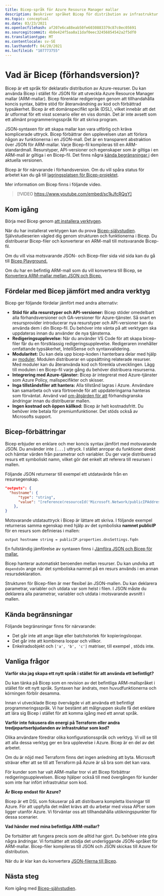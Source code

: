 ```yaml
---
title: Bicep-språk för Azure Resource Manager mallar
description: Beskriver språket Bicep för distribution av infrastruktur till Azure via Azure Resource Manager mallar.
ms.topic: conceptual
ms.date: 03/23/2021
ms.openlocfilehash: af207e6ca88eab50fe6030883379c87c0ec05691
ms.sourcegitcommit: 4b0e424f5aa8a11daf0eec32456854542a2f5df0
ms.translationtype: MT
ms.contentlocale: sv-SE
ms.lasthandoff: 04/20/2021
ms.locfileid: "107773755"
---
```

# <a name="what-is-bicep-preview"></a>Vad är Bicep (förhandsversion)?

Bicep är ett språk för deklarativ distribution av Azure-resurser. Du kan använda Bicep i stället för JSON för att utveckla Azure Resource Manager mallar (ARM-mallar). Bicep förenklar redigeringen genom att tillhandahålla koncis syntax, bättre stöd för återanvändning av kod och förbättrad typsäkerhet. Bicep är ett domänspecifikt språk (DSL), vilket innebär att det är utformat för ett visst scenario eller en viss domän. Det är inte avsett som ett allmänt programmeringsspråk för att skriva program.

JSON-syntaxen för att skapa mallar kan vara utförlig och kräva komplicerade uttryck. Bicep förbättrar den upplevelsen utan att förlora någon av funktionerna i en JSON-mall. Det är en transparent abstraktion över JSON för ARM-mallar. Varje Bicep-fil kompileras till en ARM-standardmall. Resurstyper, API-versioner och egenskaper som är giltiga i en ARM-mall är giltiga i en Bicep-fil. Det finns några [kända begränsningar i](#known-limitations) den aktuella versionen.

Bicep är för närvarande i förhandsversion. Om du vill spåra status för arbetet kan du gå till [lagringsplatsen för Bicep-projektet](https://github.com/Azure/bicep).

Mer information om Bicep finns i följande video.

> [!VIDEO https://www.youtube.com/embed/sc1kJfcRQgY]

## <a name="get-started"></a>Kom igång

Börja med Bicep genom [att installera verktygen](bicep-install.md).

När du har installerat verktygen kan du prova [Bicep-självstudien](./bicep-tutorial-create-first-bicep.md). Självstudieserien vägled dig genom strukturen och funktionerna i Bicep. Du distribuerar Bicep-filer och konverterar en ARM-mall till motsvarande Bicep-fil.

Om du vill visa motsvarande JSON- och Bicep-filer sida vid sida kan du gå till [Bicep Playground.](https://aka.ms/bicepdemo)

Om du har en befintlig ARM-mall som du vill konvertera till Bicep, se [Konvertera ARM-mallar mellan JSON och Bicep.](bicep-decompile.md)

## <a name="benefits-of-bicep-versus-other-tools"></a>Fördelar med Bicep jämfört med andra verktyg

Bicep ger följande fördelar jämfört med andra alternativ:

* **Stöd för alla resurstyper och API-versioner:** Bicep stöder omedelbart alla förhandsversioner och GA-versioner för Azure-tjänster. Så snart en resursprovider introducerar nya resurstyper och API-versioner kan du använda dem i din Bicep-fil. Du behöver inte vänta på att verktygen ska uppdateras innan du använder de nya tjänsterna.
* **Redigeringsupplevelse:** När du använder VS Code för att skapa bicep-filer får du en förstklassig redigeringsupplevelse. Redigeraren innehåller omfattande typsäkerhet, IntelliSense och syntaxvalidering.
* **Modularitet:** Du kan dela upp bicep-koden i hanterbara delar med hjälp av [moduler](bicep-modules.md). Modulen distribuerar en uppsättning relaterade resurser. Med moduler kan du återanvända kod och förenkla utvecklingen. Lägg till modulen i en Bicep-fil varje gång du behöver distribuera resurserna.
* **Integrering med Azure-tjänster:** Bicep är integrerat med Azure-tjänster som Azure Policy, mallspecifikter och skisser.
* **Inga tillståndsfiler att hantera:** Alla tillstånd lagras i Azure. Användare kan samarbeta och vara förtroende för att uppdateringarna hanteras som förväntat. Använd vad [om-åtgärden för att](template-deploy-what-if.md) förhandsgranska ändringar innan du distribuerar mallen.
* **Ingen kostnad och öppen källkod:** Bicep är helt kostnadsfritt. Du behöver inte betala för premiumfunktioner. Det stöds också av Microsofts support.

## <a name="bicep-improvements"></a>Bicep-förbättringar

Bicep erbjuder en enklare och mer koncis syntax jämfört med motsvarande JSON. Du använder inte `[...]` uttryck. I stället anropar du funktioner direkt och hämtar värden från parametrar och variabler. Du ger varje distribuerad resurs ett symboliskt namn, vilket gör det enkelt att referera till resursen i mallen.

Följande JSON returnerar till exempel ett utdatavärde från en resursegenskap.

```json
"outputs": {
  "hostname": {
      "type": "string",
      "value": "[reference(resourceId('Microsoft.Network/publicIPAddresses', variables('publicIPAddressName'))).dnsSettings.fqdn]"
    },
}
```

Motsvarande utdatauttryck i Bicep är lättare att skriva. I följande exempel returneras samma egenskap med hjälp av det symboliska **namnet publicIP** för en resurs som definieras i mallen:

```bicep
output hostname string = publicIP.properties.dnsSettings.fqdn
```

En fullständig jämförelse av syntaxen finns i [Jämföra JSON och Bicep för mallar.](compare-template-syntax.md)

Bicep hanterar automatiskt beroenden mellan resurser. Du kan undvika att `dependsOn` ange när det symboliska namnet på en resurs används i en annan resursdeklaration.

Strukturen för Bicep-filen är mer flexibel än JSON-mallen. Du kan deklarera parametrar, variabler och utdata var som helst i filen. I JSON måste du deklarera alla parametrar, variabler och utdata i motsvarande avsnitt i mallen.

## <a name="known-limitations"></a>Kända begränsningar

Följande begränsningar finns för närvarande:

* Det går inte att ange läge eller batchstorlek för kopieringsloopar.
* Det går inte att kombinera loopar och villkor.
* Enkelradsobjekt och `['a', 'b', 'c']` matriser, till exempel , stöds inte.

## <a name="faq"></a>Vanliga frågor

**Varför ska jag skapa ett nytt språk i stället för att använda ett befintligt?**

Du kan tänka på Bicep som en revision av det befintliga ARM-mallspråket i stället för ett nytt språk. Syntaxen har ändrats, men huvudfunktionerna och körningen förblir desamma.

Innan vi utvecklade Bicep övervägde vi att använda ett befintligt programmeringsspråk. Vi har bestämt att målgruppen skulle få det enklare att lära sig Bicep i stället för att komma igång med ett annat språk.

**Varför inte fokusera din energi på Terraform eller andra tredjepartserbjudanden av infrastruktur som kod?**

Olika användare föredrar olika konfigurationsspråk och verktyg. Vi vill se till att alla dessa verktyg ger en bra upplevelse i Azure. Bicep är en del av det arbetet.

Om du är nöjd med Terraform finns det ingen anledning att byta. Microsoft strävar efter att se till att Terraform på Azure är så bra som det kan vara.

För kunder som har valt ARM-mallar tror vi att Bicep förbättrar redigeringsupplevelsen. Bicep hjälper också till med övergången för kunder som inte har infört infrastruktur som kod.

**Är Bicep endast för Azure?**

Bicep är ett DSL som fokuserar på att distribuera kompletta lösningar till Azure. För att uppfylla det målet krävs att du arbetar med vissa API:er som ligger utanför Azure. Vi förväntar oss att tillhandahålla utökningspunkter för dessa scenarier.

**Vad händer med mina befintliga ARM-mallar?**

De fortsätter att fungera precis som de alltid har gjort. Du behöver inte göra några ändringar. Vi fortsätter att stödja det underliggande JSON-språket för ARM-mallar. Bicep-filer kompileras till JSON och JSON skickas till Azure för distribution.

När du är klar kan du konvertera [JSON-filerna till Bicep](bicep-decompile.md).

## <a name="next-steps"></a>Nästa steg

Kom igång med [Bicep-självstudien](./bicep-tutorial-create-first-bicep.md).
